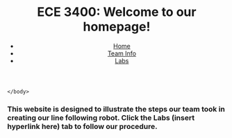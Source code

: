 <html>
    <head>
        <title>ECE 3400 Team 2</title>
        <meta charset="utf-8" />
        <meta name="viewport" content="width=device-width, initial-scale=1" />
    </head>
    <body>
        <header>
            <h1>ECE 3400: Welcome to our homepage!</h1>
            <nav>
                <ul>
                    <li><a href="">Home</a></li>
                    <li><a href="#">Team Info</a></li>
                    <li><a href="#">Labs</a></li>
                </ul>
            </nav>
        </header>

    </body>
</html>


<h3>
This website is designed to illustrate the steps our team took in
creating our line following robot. Click the Labs (insert hyperlink here)
tab to follow our procedure.
</h3>